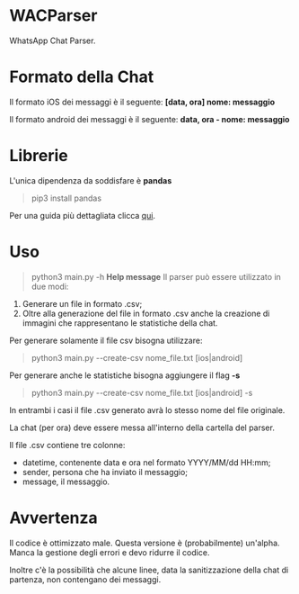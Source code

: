 # WACParser

WhatsApp Chat Parser.

# Formato della Chat
Il formato iOS dei messaggi è il seguente:
**[data, ora] nome: messaggio**

Il formato android dei messaggi è il seguente:
**data, ora - nome: messaggio**

# Librerie
L'unica dipendenza da soddisfare è **pandas**
> pip3 install pandas

Per una guida più dettagliata clicca [qui](https://pandas.pydata.org/pandas-docs/stable/getting_started/install.html).

# Uso
> python3 main.py -h **Help message**
Il parser può essere utilizzato in due modi:
1. Generare un file in formato .csv;
2. Oltre alla generazione del file in formato .csv anche la creazione di immagini che rappresentano le statistiche della chat.

Per generare solamente il file csv bisogna utilizzare:
> python3 main.py --create-csv nome_file.txt [ios|android] 

Per generare anche le statistiche bisogna aggiungere il flag **-s**
> python3 main.py --create-csv nome_file.txt [ios|android] -s

In entrambi i casi il file .csv generato avrà lo stesso nome del file originale.

La chat (per ora) deve essere messa all'interno della cartella del parser.

Il file .csv contiene tre colonne:
- datetime, contenente data e ora nel formato YYYY/MM/dd HH:mm;
- sender, persona che ha inviato il messaggio;
- message, il messaggio.

# Avvertenza
Il codice è ottimizzato male.
Questa versione è (probabilmente) un'alpha. Manca la gestione degli errori e devo ridurre il codice.

Inoltre c'è la possibilità che alcune linee, data la sanitizzazione della chat di partenza, non contengano dei messaggi.
